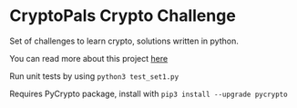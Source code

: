 # CryptoPals Crypto Challenge

Set of challenges to learn crypto, solutions written in python. 

You can read more about this project [here](https://cryptopals.com/)

Run unit tests by using ```python3 test_set1.py```

Requires PyCrypto package, install with `pip3 install --upgrade pycrypto`